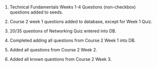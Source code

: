 1. Technical Fundamentals Weeks 1-4 Questions (non-checkbox) questions added to seeds.

2. Course 2 week 1 questions added to database, except for Week 1 Quiz.

3. 20/35 questions of Networking Quiz entered into DB.

4. Completed adding all questions from Course 2 Week 1 into DB.

5. Added all questions from Course 2 Week 2.

6. Added all known questions from Course 2 Week 3.